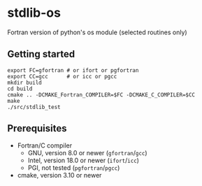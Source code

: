 # stdlib-os

Fortran version of python's os module (selected routines only)

## Getting started

```
export FC=gfortran # or ifort or pgfortran
export CC=gcc      # or icc or pgcc
mkdir build
cd build
cmake .. -DCMAKE_Fortran_COMPILER=$FC -DCMAKE_C_COMPILER=$CC
make
./src/stdlib_test
```

## Prerequisites
- Fortran/C compiler
  - GNU, version 8.0 or newer (`gfortran`/`gcc`)
  - Intel, version 18.0 or newer (`ifort`/`icc`)
  - PGI, not tested (`pgfortran`/`pgcc`)
- cmake, version 3.10 or newer
